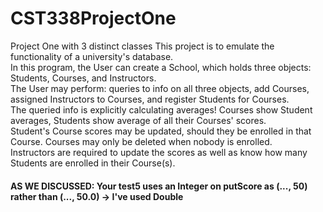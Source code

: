 # CST338ProjectOne
Project One with 3 distinct classes
This project is to emulate the functionality of a university's database.  
In this program, the User can create a School, which holds three objects: Students, Courses, and Instructors.  
The User may perform: queries to info on all three objects, add Courses, assigned Instructors to Courses, and register Students for Courses.  
The queried info is explicitly calculating averages! Courses show Student averages, Students show average of all their Courses' scores.  
Student's Course scores may be updated, should they be enrolled in that Course. Courses may only be deleted when nobody is enrolled.  
Instructors are required to update the scores as well as know how many Students are enrolled in their Course(s).
<h4> AS WE DISCUSSED: Your test5 uses an Integer on putScore as (..., 50) rather than (..., 50.0) -> I've used Double
</h4>

